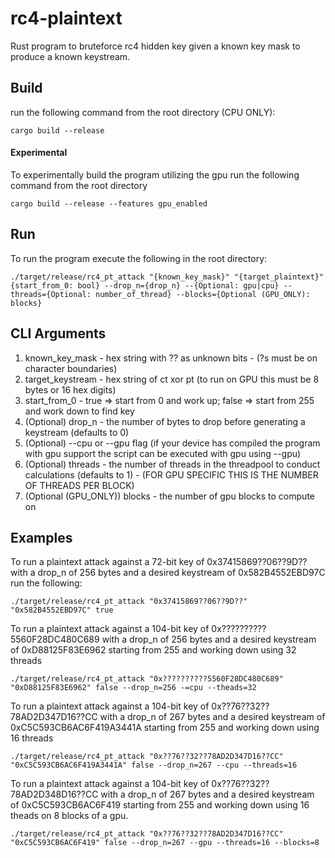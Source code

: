 # rc4-plaintext
Rust program to bruteforce rc4 hidden key given a known key mask to produce a known keystream.

## Build
run the following command from the root directory (CPU ONLY):
```
cargo build --release
```
#### Experimental
To experimentally build the program utilizing the gpu run the following command from the root directory
```
cargo build --release --features gpu_enabled
```

## Run
To run the program execute the following in the root directory:
```
./target/release/rc4_pt_attack "{known_key_mask}" "{target_plaintext}" {start_from_0: bool} --drop_n={drop_n} --{Optional: gpu|cpu} --threads={Optional: number_of_thread} --blocks={Optional (GPU_ONLY): blocks}
```

## CLI Arguments
1. known_key_mask - hex string with ?? as unknown bits - (?s must be on character boundaries)
2. target_keystream - hex string of ct xor pt (to run on GPU this must be 8 bytes or 16 hex digits)
3. start_from_0 - true => start from 0 and work up; false => start from 255 and work down to find key
4. (Optional) drop_n - the number of bytes to drop before generating a keystream (defaults to 0)
5. (Optional) --cpu or --gpu flag (if your device has compiled the program with gpu support the script can be executed with gpu using --gpu)
5. (Optional) threads - the number of threads in the threadpool to conduct calculations (defaults to 1) - (FOR GPU SPECIFIC THIS IS THE NUMBER OF THREADS PER BLOCK)
6. (Optional (GPU_ONLY)) blocks - the number of gpu blocks to compute on

## Examples
To run a plaintext attack against a 72-bit key of 0x37415869??06??9D?? with a drop_n of 256 bytes and a desired keystream of 0x582B4552EBD97C run the following:
```
./target/release/rc4_pt_attack "0x37415869??06??9D??" "0x582B4552EBD97C" true
```
To run a plaintext attack against a 104-bit key of 0x??????????5560F28DC480C689 with a drop_n of 256 bytes and a desired keystream of 0xD88125F83E6962 starting from 255 and working down using 32 threads
```
./target/release/rc4_pt_attack "0x??????????5560F28DC480C689" "0xD88125F83E6962" false --drop_n=256 -=cpu --theads=32
```
To run a plaintext attack against a 104-bit key of 0x??76??32??78AD2D347D16??CC with a drop_n of 267 bytes and a desired keystream of 0xC5C593CB6AC6F419A3441A starting from 255 and working down using 16 threads
```
./target/release/rc4_pt_attack "0x??76??32??78AD2D347D16??CC" "0xC5C593CB6AC6F419A3441A" false --drop_n=267 --cpu --threads=16
```
To run a plaintext attack against a 104-bit key of 0x??76??32??78AD2D348D16??CC with a drop_n of 267 bytes and a desired keystream of 0xC5C593CB6AC6F419 starting from 255 and working down using 16 theads on 8 blocks of a gpu.
```
./target/release/rc4_pt_attack "0x??76??32??78AD2D347D16??CC" "0xC5C593CB6AC6F419" false --drop_n=267 --gpu --threads=16 --blocks=8
```
